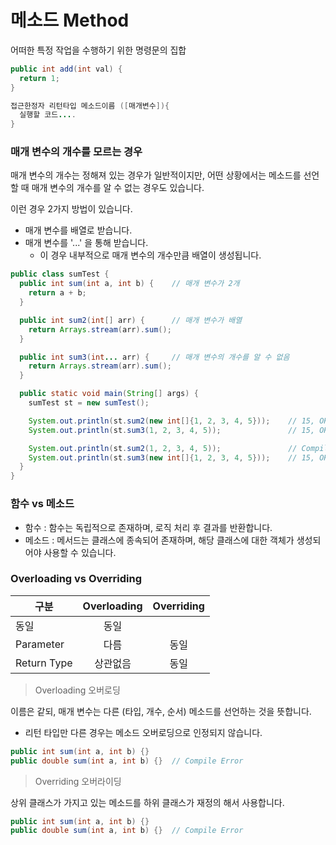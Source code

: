 # 메소드 Method

어떠한 특정 작업을 수행하기 위한 명령문의 집합
 
```java
public int add(int val) { 
  return 1;
}

접근한정자 리턴타입 메소드이름 ([매개변수]){
  실행할 코드....
}
```

### 매개 변수의 개수를 모르는 경우
매개 변수의 개수는 정해져 있는 경우가 일반적이지만, 어떤 상황에서는 메소드를 선언할 때 매개 변수의 개수를 알 수 없는 경우도 있습니다.  

이런 경우 2가지 방법이 있습니다.

- 매개 변수를 배열로 받습니다.
- 매개 변수를 '...' 을 통해 받습니다.
	- 이 경우 내부적으로 매개 변수의 개수만큼 배열이 생성됩니다.
```java
public class sumTest {
  public int sum(int a, int b) {    // 매개 변수가 2개
    return a + b;
  }

  public int sum2(int[] arr) {      // 매개 변수가 배열
    return Arrays.stream(arr).sum();
  }

  public int sum3(int... arr) {     // 매개 변수의 개수를 알 수 없음
    return Arrays.stream(arr).sum();
  }

  public static void main(String[] args) {
    sumTest st = new sumTest();

    System.out.println(st.sum2(new int[]{1, 2, 3, 4, 5}));    // 15, OK
    System.out.println(st.sum3(1, 2, 3, 4, 5));               // 15, OK

    System.out.println(st.sum2(1, 2, 3, 4, 5));               // Compile Error
    System.out.println(st.sum3(new int[]{1, 2, 3, 4, 5}));    // 15, OK
  }
}
```

### 함수 vs 메소드

-   함수 : 함수는 독립적으로 존재하며, 로직 처리 후 결과를 반환합니다.
-   메소드 : 메서드는 클래스에 종속되어 존재하며, 해당 클래스에 대한 객체가 생성되어야 사용할 수 있습니다.

### Overloading vs Overriding

| 구분        | Overloading | Overriding |
| ----------- | :---------: | :--------: |
| 동일        |    동일     |            |
| Parameter   |    다름     |    동일    |
| Return Type |  상관없음   |    동일    |

> Overloading 오버로딩

이름은 같되, 매개 변수는 다른 (타입, 개수, 순서) 메소드를 선언하는 것을 뜻합니다.
- 리턴 타입만 다른 경우는 메소드 오버로딩으로 인정되지 않습니다.

```java
public int sum(int a, int b) {}    
public double sum(int a, int b) {}  // Compile Error
```

> Overriding 오버라이딩

상위 클래스가 가지고 있는 메소드를 하위 클래스가 재정의 해서 사용합니다.

```java
public int sum(int a, int b) {}    
public double sum(int a, int b) {}  // Compile Error
```